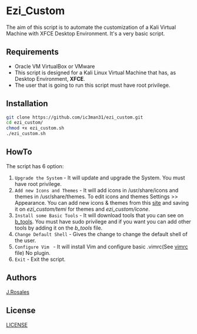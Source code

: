 # Ezi_Custom

The aim of this script is to automate the customization of a Kali Virtual Machine with XFCE Desktop Environment.
It's a very basic script.

## Requirements

- Oracle VM VirtualBox or VMware
- This script is designed for a Kali Linux Virtual Machine that has, as Desktop Environment, **XFCE**.
- The user that is going to run this script must have root privilege.

## Installation

````bash
git clone https://github.com/ic3man31/ezi_custom.git
cd ezi_custom/
chmod +x ezi_custom.sh
./ezi_custom.sh
````

## HowTo

The script has 6 option:

1. `Upgrade the System` - It will update and upgrade the System. You must have root privilege.
2. `Add new Icons and Themes` - It will add icons in /usr/share/icons and themes in /usr/share/themes. To edit icons and themes Settings >> Appearance. You can add new icons & themes from this [site](https://www.xfce-look.org/browse/) and saving it on *ezi_custom/temi* for themes and *ezi_custom/icone*.
3. `Install some Basic Tools` - It will download tools that you can see on [b_tools](b_tools). You must have sudo privilege and if you want you can add other tools by adding it on the *b_tools* file. 
4. `Change Default Shell` - Gives the change to change the default shell of the user. 
5. `Configure Vim ` - It will install Vim and configure basic .vimrc(See [vimrc](vimrc) file) No plugin.
6. `Exit` - Exit the script.


## Authors

 [J.Rosales](https://it.linkedin.com/in/johnchri-rosales31)

## License

[LICENSE](LICENSE)
